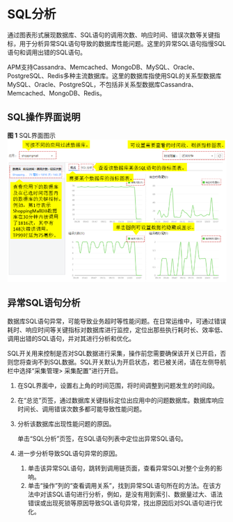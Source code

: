 # SQL分析<a name="ZH-CN_TOPIC_0127229098"></a>

通过图表形式展现数据库、SQL语句的调用次数、响应时间、错误次数等关键指标，用于分析异常SQL语句导致的数据库性能问题。这里的异常SQL语句指慢SQL语句和调用出错的SQL语句。

APM支持Cassandra、Memcached、MongoDB、MySQL、Oracle、PostgreSQL、Redis多种主流数据库。这里的数据库指使用SQL的关系型数据库MySQL、Oracle、PostgreSQL，不包括非关系型数据库Cassandra、Memcached、MongoDB、Redis。

## SQL操作界面说明<a name="zh-cn_topic_0106194748_section15655201092217"></a>

**图 1**  SQL界面图示<a name="zh-cn_topic_0106194748_fig143631445306"></a>  
![](figures/SQL界面图示.png "SQL界面图示")

## 异常SQL语句分析<a name="zh-cn_topic_0106194748_section8462182815270"></a>

数据库SQL语句异常，可能导致业务超时等性能问题。在日常运维中，可通过错误耗时、响应时间等关键指标对数据库进行监控，定位出那些执行耗时长、效率低、调用出错的SQL语句，并对其进行分析和优化。

SQL开关用来控制是否对SQL数据进行采集，操作前您需要确保该开关已开启，否则您将查询不到SQL数据。SQL开关默认为开启状态，若已被关闭，请在左侧导航栏中选择“采集管理\> 采集配置”进行开启。

1.  在SQL界面中，设置右上角的时间范围，将时间调整到问题发生的时间段。
2.  在“总览”页签，通过数据库关键指标定位出应用中的问题数据库。数据库响应时间长、调用错误次数多都可能导致性能问题。
3.  分析该数据库出现性能问题的原因。

    单击“SQL分析”页签，在SQL语句列表中定位出异常SQL语句。

4.  进一步分析导致SQL语句异常的原因。
    1.  单击该异常SQL语句，跳转到调用链页面，查看异常SQL对整个业务的影响。
    2.  单击“操作”列的“查看调用关系”，找到异常SQL语句所在的方法。在该方法中对该SQL语句进行分析，例如，是没有用到索引、数据量过大、语法错误或出现死锁等原因导致SQL语句异常，找出原因后对SQL语句进行优化。


